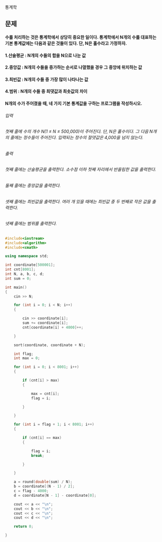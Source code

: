 통계학
## 문제
#### 수를 처리하는 것은 통계학에서 상당히 중요한 일이다. 통계학에서 N개의 수를 대표하는 기본 통계값에는 다음과 같은 것들이 있다. 단, N은 홀수라고 가정하자.

#### 1.산술평균 : N개의 수들의 합을 N으로 나눈 값
#### 2.중앙값 : N개의 수들을 증가하는 순서로 나열했을 경우 그 중앙에 위치하는 값
#### 3.최빈값 : N개의 수들 중 가장 많이 나타나는 값
#### 4.범위 : N개의 수들 중 최댓값과 최솟값의 차이
#### N개의 수가 주어졌을 때, 네 가지 기본 통계값을 구하는 프로그램을 작성하시오.

###### 입력
###### 첫째 줄에 수의 개수 N(1 ≤ N ≤ 500,000)이 주어진다. 단, N은 홀수이다. 그 다음 N개의 줄에는 정수들이 주어진다. 입력되는 정수의 절댓값은 4,000을 넘지 않는다.

###### 출력
###### 첫째 줄에는 산술평균을 출력한다. 소수점 이하 첫째 자리에서 반올림한 값을 출력한다.

###### 둘째 줄에는 중앙값을 출력한다.

###### 셋째 줄에는 최빈값을 출력한다. 여러 개 있을 때에는 최빈값 중 두 번째로 작은 값을 출력한다.

###### 넷째 줄에는 범위를 출력한다.

```c++
#include<iostream>
#include<algorithm>
#include<cmath>

using namespace std;

int coordinate[500001];
int cnt[8001];
int N, a, b, c, d;
int sum = 0;

int main()
{
	cin >> N;

	for (int i = 0; i < N; i++)
	{

		cin >> coordinate[i];
		sum += coordinate[i];
		cnt[coordinate[i] + 4000]++;

	}

	sort(coordinate, coordinate + N);

	int flag;
	int max = 0;

	for (int i = 0; i < 8001; i++)
	{

		if (cnt[i] > max)
		{

			max = cnt[i];
			flag = i;

		}

	}

	for (int i = flag + 1; i < 8001; i++)
	{

		if (cnt[i] == max)
		{

			flag = i;
			break;

		}

	}

	a = round(double(sum) / N);
	b = coordinate[(N - 1) / 2];
	c = flag - 4000;
	d = coordinate[N - 1] - coordinate[0];

	cout << a << "\n";
	cout << b << "\n";
	cout << c << "\n";
	cout << d << "\n";

	return 0;

}
```
